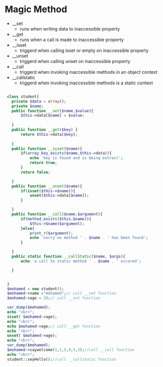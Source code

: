 # Magic Method

- __set
  - runs when writing data to inaccessible property
- __get
  - runs when a call is made to inaccessible property
- __isset
  - triggerd when calling isset or empty on inaccessible property
- __unset
  - triggerd when calling unset on inaccessible property
- __call
  - triggerd when invoking inaccessible methods in an object context
- __callstatic
  - triggerd when invoking inaccessible methods is a static context
  
 ```php
 
  class student{
    private $data = array();
    private $name;
    public function __set($name,$value){ 
        $this->data[$name] = $value;
       
    }
    public function __get($key) {
        return $this->data[$key];
       
    }
    public function __isset($name){
        if(array_key_exists($name,$this->data)){
            echo 'key is found and is being extract';
            return true;
        }
        return false;

    }
    public function __unset($name){
        if(isset($this->$name)){
            unset($this->data[$name]);
        }

    }
    public function __call($name,$argument){
        if(method_exists($this,$name)){
            $this->$name($argument);
        }else{
            print_r($argument);
            echo 'sorry no method ' . $name . ' has been found';
        }

    }
    public static function __callStatic($name, $args){
        echo 'a call to static method ' . $name . ' occured';

    }


  }
  $mohamed = new student();
  $mohamed->name ="mohamed";// call __set function
  $mohamed->age = 20;// call __set function

  var_dump($mohamed);
  echo "<br>";
  isset( $mohamed->age);
  echo "<br>";
  echo $mohamed->age;// call __get function
  echo "<br>";
  unset( $mohamed->age);
  echo "<br>";
  var_dump($mohamed);
  $mohamed->saywelcome(1,2,5,9,5,3);//call __call function
  echo "<br>";
  student::seyHello();//call __callstatic function

 ```
